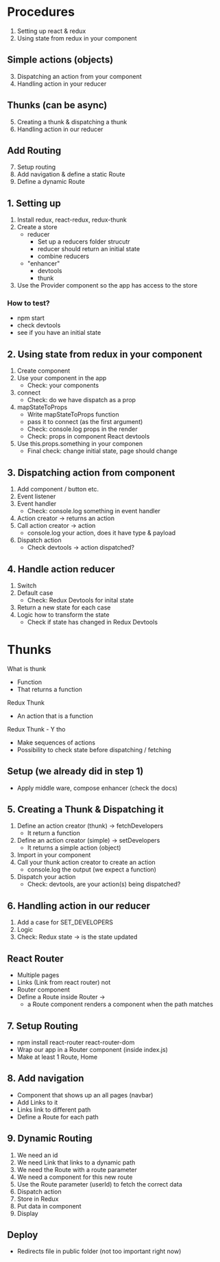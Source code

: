 # Procedures

1. Setting up react & redux
2. Using state from redux in your component

## Simple actions (objects)

3. Dispatching an action from your component
4. Handling action in your reducer

## Thunks (can be async)

5. Creating a thunk & dispatching a thunk
6. Handling action in our reducer

## Add Routing

7. Setup routing
8. Add navigation & define a static Route
9. Define a dynamic Route

## 1. Setting up

1. Install redux, react-redux, redux-thunk
2. Create a store
   - reducer
     - Set up a reducers folder strucutr
     - reducer should return an initial state
     - combine reducers
   - "enhancer"
     - devtools
     - thunk
3. Use the Provider component so the app has access to the store

### How to test?

- npm start
- check devtools
- see if you have an initial state

## 2. Using state from redux in your component

1. Create component
2. Use your component in the app
   - Check: your components
3. connect
   - Check: do we have dispatch as a prop
4. mapStateToProps
   - Write mapStateToProps function
   - pass it to connect (as the first argument)
   - Check: console.log props in the render
   - Check: props in component React devtools
5. Use this.props.something in your componen
   - Final check: change initial state, page should change

## 3. Dispatching action from component

1. Add component / button etc.
2. Event listener
3. Event handler
   - Check: console.log something in event handler
4. Action creator -> returns an action
5. Call action creator -> action
   - console.log your action, does it have type & payload
6. Dispatch action
   - Check devtools -> action dispatched?

## 4. Handle action reducer

1. Switch
2. Default case
   - Check: Redux Devtools for inital state
3. Return a new state for each case
4. Logic how to transform the state
   - Check if state has changed in Redux Devtools

# Thunks

What is thunk

- Function
- That returns a function

Redux Thunk

- An action that is a function

Redux Thunk - Y tho

- Make sequences of actions
- Possibility to check state before dispatching / fetching

## Setup (we already did in step 1)

- Apply middle ware, compose enhancer (check the docs)

## 5. Creating a Thunk & Dispatching it

1. Define an action creator (thunk) -> fetchDevelopers
   - It return a function
2. Define an action creator (simple) -> setDevelopers
   - It returns a simple action (object)
3. Import in your component
4. Call your thunk action creator to create an action
   - console.log the output (we expect a function)
5. Dispatch your action
   - Check: devtools, are your action(s) being dispatched?

## 6. Handling action in our reducer

1. Add a case for SET_DEVELOPERS
2. Logic
3. Check: Redux state -> is the state updated

## React Router

- Multiple pages
- Links (Link from react router) not <a>
- Router component
- Define a Route inside Router ->
  - a Route component renders a component when the path matches

## 7. Setup Routing

- npm install react-router react-router-dom
- Wrap our app in a Router component (inside index.js)
- Make at least 1 Route, Home

## 8. Add navigation

- Component that shows up an all pages (navbar)
- Add Links to it
- Links link to different path
- Define a Route for each path

## 9. Dynamic Routing

1. We need an id
2. We need Link that links to a dynamic path
3. We need the Route with a route parameter
4. We need a component for this new route
5. Use the Route parameter (userId) to fetch the correct data
6. Dispatch action
7. Store in Redux
8. Put data in component
9. Display

## Deploy

- Redirects file in public folder (not too important right now)
